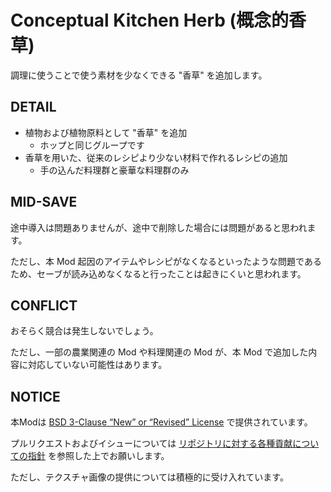 # Conceptual Kitchen Herb (概念的香草)

調理に使うことで使う素材を少なくできる "香草" を追加します。

## DETAIL

- 植物および植物原料として "香草" を追加
  - ホップと同じグループです
- 香草を用いた、従来のレシピより少ない材料で作れるレシピの追加
  - 手の込んだ料理群と豪華な料理群のみ

## MID-SAVE

途中導入は問題ありませんが、途中で削除した場合には問題があると思われます。

ただし、本 Mod 起因のアイテムやレシピがなくなるといったような問題であるため、セーブが読み込めなくなると行ったことは起きにくいと思われます。

## CONFLICT

おそらく競合は発生しないでしょう。

ただし、一部の農業関連の Mod や料理関連の Mod が、本 Mod で追加した内容に対応していない可能性はあります。

## NOTICE

本Modは [BSD 3-Clause “New” or “Revised” License](LICENSE) で提供されています。

プルリクエストおよびイシューについては [リポジトリに対する各種貢献についての指針](https://github.com/piet-rian/.github/blob/main/CONTRIBUTING.md) を参照した上でお願いします。

ただし、テクスチャ画像の提供については積極的に受け入れています。
